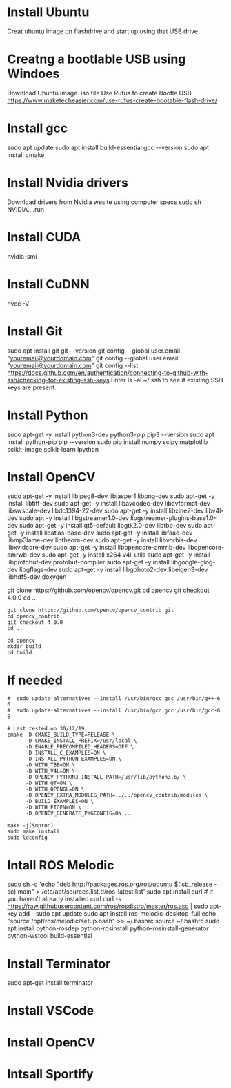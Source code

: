 # Install Ubuntu
Creat ubuntu image on flashdrive and start up using that USB drive

# Creatng a bootlable USB using Windoes
Download Ubuntu image .iso file 
Use Rufus to create Bootle USB
https://www.maketecheasier.com/use-rufus-create-bootable-flash-drive/

# Install gcc 
sudo apt update
sudo apt install build-essential
gcc --version
sudo apt install cmake

# Install Nvidia drivers
Download drivers from Nvidia wesite using computer specs
sudo sh NVIDIA....run

# Install CUDA 
nvidia-smi

# Install CuDNN
nvcc -V

# Install Git
sudo apt install git
git --version
git config --global user.email "youremail@yourdomain.com"
git config --global user.email "youremail@yourdomain.com"
git config --list
https://docs.github.com/en/authentication/connecting-to-github-with-ssh/checking-for-existing-ssh-keys
Enter ls -al ~/.ssh to see if existing SSH keys are present.

# Install Python
sudo apt-get -y install python3-dev python3-pip 
pip3 --version
sudo apt install python-pip
pip --version
sudo pip install numpy scipy matplotlib scikit-image scikit-learn ipython

# Install OpenCV
sudo apt-get -y install libjpeg8-dev libjasper1 libpng-dev
sudo apt-get -y install libtiff-dev
sudo apt-get -y install libavcodec-dev libavformat-dev libswscale-dev libdc1394-22-dev
sudo apt-get -y install libxine2-dev libv4l-dev
sudo apt -y install libgstreamer1.0-dev libgstreamer-plugins-base1.0-dev
sudo apt-get -y install qt5-default libgtk2.0-dev libtbb-dev
sudo apt-get -y install libatlas-base-dev
sudo apt-get -y install libfaac-dev libmp3lame-dev libtheora-dev
sudo apt-get -y install libvorbis-dev libxvidcore-dev
sudo apt-get -y install libopencore-amrnb-dev libopencore-amrwb-dev
sudo apt-get -y install x264 v4l-utils
sudo apt-get -y install libprotobuf-dev protobuf-compiler
sudo apt-get -y install libgoogle-glog-dev libgflags-dev
sudo apt-get -y install libgphoto2-dev libeigen3-dev libhdf5-dev doxygen

git clone https://github.com/opencv/opencv.git
	cd opencv 
	git checkout 4.0.0 
	cd ..

	git clone https://github.com/opencv/opencv_contrib.git
	cd opencv_contrib
	git checkout 4.0.0
	cd ..

	cd opencv
	mkdir build
	cd build

# If needed 
	#  sudo update-alternatives --install /usr/bin/gcc gcc /usr/bin/g++-6 6
	#  sudo update-alternatives --install /usr/bin/gcc gcc /usr/bin/gcc-6 6

	# Last tested on 30/12/19
	cmake -D CMAKE_BUILD_TYPE=RELEASE \
	      -D CMAKE_INSTALL_PREFIX=/usr/local \
	      -D ENABLE_PRECOMPILED_HEADERS=OFF \
	      -D INSTALL_C_EXAMPLES=ON \
	      -D INSTALL_PYTHON_EXAMPLES=ON \
	      -D WITH_TBB=ON \
	      -D WITH_V4L=ON \
	      -D OPENCV_PYTHON3_INSTALL_PATH=/usr/lib/python3.6/ \
	      -D WITH_QT=ON \
	      -D WITH_OPENGL=ON \
	      -D OPENCV_EXTRA_MODULES_PATH=../../opencv_contrib/modules \
	      -D BUILD_EXAMPLES=ON \
	      -D WITH_EIGEN=ON \
	      -D OPENCV_GENERATE_PKGCONFIG=ON ..

	make -j($nproc)
	sudo make install 
	sudo ldconfig

# Intall ROS Melodic
sudo sh -c 'echo "deb http://packages.ros.org/ros/ubuntu $(lsb_release -sc) main" > /etc/apt/sources.list.d/ros-latest.list'
sudo apt install curl # if you haven't already installed curl
curl -s https://raw.githubusercontent.com/ros/rosdistro/master/ros.asc | sudo apt-key add -
sudo apt update
sudo apt install ros-melodic-desktop-full
echo "source /opt/ros/melodic/setup.bash" >> ~/.bashrc
source ~/.bashrc
sudo apt install python-rosdep python-rosinstall python-rosinstall-generator python-wstool build-essential

# Install Terminator 
sudo apt-get install terminator

# Install VSCode

# Install OpenCV

# Intsall Sportify



